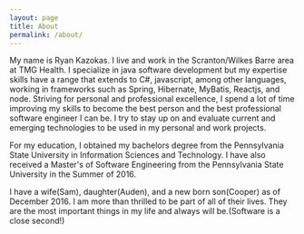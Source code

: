 ```yaml
---
layout: page
title: About
permalink: /about/
---
```


My name is Ryan Kazokas. I live and work in the Scranton/Wilkes Barre area at TMG Health.  I specialize in java software development
but my expertise skills have a range that extends to C#, javascript, among other languages, working in frameworks such as Spring, Hibernate, MyBatis, Reactjs, and node.
Striving for personal and professional excellence, I spend a lot of time improving my skills to become the best person and the best professional software engineer I can be. I try to stay up on and evaluate current and emerging technologies to be used in my personal and work projects.

For my education, I obtained my bachelors degree from the Pennsylvania State University in Information Sciences and Technology. I have also received a Master's of Software Engineering
from the Pennsylvania State University in the Summer of 2016.

I have a wife(Sam), daughter(Auden), and a new born son(Cooper) as of December 2016. I am more than thrilled to be part of all of their lives. 
They are the most important things in my life and always will be.(Software is a close second!) 

